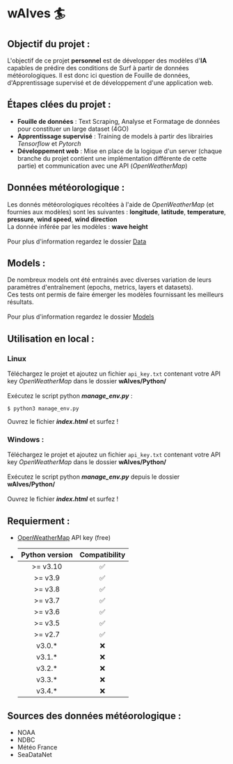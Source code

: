 # wAIves 🏄

## Objectif du projet :
L'objectif de ce projet **personnel** est de développer des modèles d'**IA** capables de prédire des conditions de Surf à partir de données météorologiques.
Il est donc ici question de Fouille de données, d'Apprentissage supervisé et de développement d'une application web.

## Étapes clées du projet :
- **Fouille de données** : Text Scraping, Analyse et Formatage de données pour constituer un large dataset (4GO)
- **Apprentissage supervisé** : Training de models à partir des librairies *Tensorflow* et *Pytorch*
- **Développement web** : Mise en place de la logique d'un server (chaque branche du projet contient une implémentation différente de cette partie) et
communication avec une API (*OpenWeatherMap*)

## Données météorologique :
Les donnés météorologiques récoltées  à l'aide de *OpenWeatherMap* (et fournies aux modèles) sont les suivantes : **longitude**, **latitude**, **temperature**, **pressure**, **wind speed**, **wind direction**
<br>
La donnée inférée par les modèles : **wave height**
<br>
<br>
Pour plus d'information regardez le dossier [Data](https://github.com/LugolBis/wAIves/tree/main/DATA)

## Models :
De nombreux models ont été entrainés avec diverses variation de leurs paramètres d'entraînement (epochs, metrics, layers et datasets).
<br>
Ces tests ont permis de faire émerger les modèles fournissant les meilleurs résultats.
<br>
<br>
Pour plus d'information regardez le dossier [Models](https://github.com/LugolBis/wAIves/tree/main/Models)

## Utilisation en local :
### Linux
Téléchargez le projet et ajoutez un fichier ```api_key.txt``` contenant votre API key *OpenWeatherMap* dans le dossier **wAIves/Python/**
<br>
<br>
Exécutez le script python ***manage_env.py*** :
```
$ python3 manage_env.py
```
Ouvrez le fichier ***index.html*** et surfez !

### Windows :
Téléchargez le projet et ajoutez un fichier ```api_key.txt``` contenant votre API key *OpenWeatherMap* dans le dossier **wAIves/Python/**
<br>
<br>
Exécutez le script python ***manage_env.py*** depuis le dossier **wAIves/Python/**
<br>
<br>
Ouvrez le fichier ***index.html*** et surfez !

## Requierment :
- [OpenWeatherMap](https://openweathermap.org/appid) API key (free)

- | Python version | Compatibility |
  |:-:|:-:|
  | >= v3.10 | ✅ |
  | >= v3.9 | ✅ |
  | >= v3.8 | ✅ |
  | >= v3.7 | ✅ |
  | >= v3.6 | ✅ |
  | >= v3.5 | ✅ |
  | >= v2.7  | ✅ |
  | v3.0.* | ❌ |
  | v3.1.* | ❌ |
  | v3.2.* | ❌ |
  | v3.3.* | ❌ |
  | v3.4.* | ❌ |

## Sources des données météorologique :
- NOAA
- NDBC
- Météo France
- SeaDataNet
